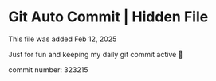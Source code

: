 # Git Auto Commit | Hidden File

This file was added Feb 12, 2025

Just for fun and keeping my daily git commit active 🤪

commit number: 323215
